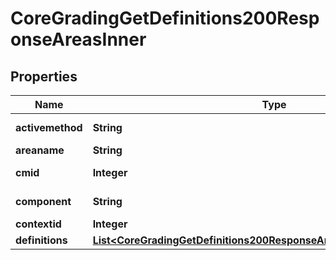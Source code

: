

# CoreGradingGetDefinitions200ResponseAreasInner


## Properties

| Name | Type | Description | Notes |
|------------ | ------------- | ------------- | -------------|
|**activemethod** | **String** | active method |  [optional] |
|**areaname** | **String** | area name |  [optional] |
|**cmid** | **Integer** | course module id |  [optional] |
|**component** | **String** | component name |  [optional] |
|**contextid** | **Integer** | context id |  [optional] |
|**definitions** | [**List&lt;CoreGradingGetDefinitions200ResponseAreasInnerDefinitionsInner&gt;**](CoreGradingGetDefinitions200ResponseAreasInnerDefinitionsInner.md) |  |  [optional] |




